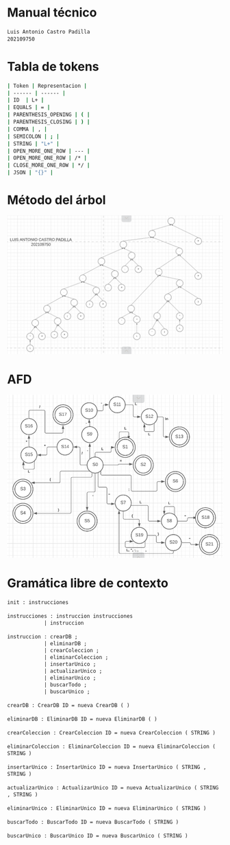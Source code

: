 # Manual técnico
```sh
Luis Antonio Castro Padilla
202109750
```

# Tabla de tokens
```sh
| Token | Representacion |
| ------ | ------ |
| ID  | L+ |
| EQUALS | = |
| PARENTHESIS_OPENING | ( |
| PARENTHESIS_CLOSING | ) |
| COMMA | , |
| SEMICOLON | ; |
| STRING | "L+" |
| OPEN_MORE_ONE_ROW | --- |
| OPEN_MORE_ONE_ROW | /* |
| CLOSE_MORE_ONE_ROW | */ |
| JSON | "{}" |
```

# Método del árbol

![Arbol](/src/Imagenes/Arbol.png)

# AFD

![Automata finito determinista](/src/Imagenes/AFD.png)

# Gramática libre de contexto

    init : instrucciones

    instrucciones : instruccion instrucciones
                | instruccion

    instruccion : crearDB ;
                | eliminarDB ; 
                | crearColeccion ;
                | eliminarColeccion ;
                | insertarUnico ;
                | actualizarUnico ;
                | eliminarUnico ;
                | buscarTodo ;
                | buscarUnico ;

    crearDB : CrearDB ID = nueva CrearDB ( )

    eliminarDB : EliminarDB ID = nueva EliminarDB ( )

    crearColeccion : CrearColeccion ID = nueva CrearColeccion ( STRING )

    eliminarColeccion : EliminarColeccion ID = nueva EliminarColeccion ( STRING )

    insertarUnico : InsertarUnico ID = nueva InsertarUnico ( STRING , STRING )

    actualizarUnico : ActualizarUnico ID = nueva ActualizarUnico ( STRING , STRING )

    eliminarUnico : EliminarUnico ID = nueva EliminarUnico ( STRING )

    buscarTodo : BuscarTodo ID = nueva BuscarTodo ( STRING )

    buscarUnico : BuscarUnico ID = nueva BuscarUnico ( STRING )